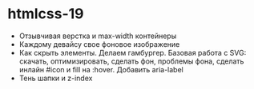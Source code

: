 # htmlcss-19

- Отзывчивая верстка и max-width контейнеры
- Каждому девайсу свое фоновое изображение
- Как скрыть элементы. Делаем гамбургер. Базовая работа с SVG: скачать,
  оптимизировать, сделать фон, проблемы фона, сделать инлайн #icon и fill на
  :hover. Добавить aria-label
- Тень шапки и z-index

